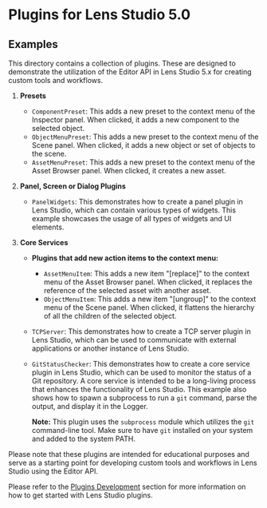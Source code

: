 Plugins for Lens Studio 5.0
===================================

Examples
--------
This directory contains a collection of plugins. These are designed to demonstrate the utilization of the Editor API in Lens Studio 5.x for creating custom tools and workflows.

1. **Presets**
   - `ComponentPreset`: This adds a new preset to the context menu of the Inspector panel. When clicked, it adds a new component to the selected object.
   - `ObjectMenuPreset`: This adds a new preset to the context menu of the Scene panel. When clicked, it adds a new object or set of objects to the scene.
   - `AssetMenuPreset`: This adds a new preset to the context menu of the Asset Browser panel. When clicked, it creates a new asset.
  

1. **Panel, Screen or Dialog Plugins**
   - `PanelWidgets`: This demonstrates how to create a panel plugin in Lens Studio, which can contain various types of widgets. This example showcases the usage of all types of widgets and UI elements. 
  
2. **Core Services**
   - **Plugins that add new action items to the context menu:**
      - `AssetMenuItem`: This adds a new item "[replace]" to the context menu of the Asset Browser panel. When clicked, it replaces the reference of the selected asset with another asset.
      - `ObjectMenuItem`: This adds a new item "[ungroup]" to the context menu of the Scene panel. When clicked, it flattens the hierarchy of all the children of the selected object.
   - `TCPServer`: This demonstrates how to create a TCP server plugin in Lens Studio, which can be used to communicate with external applications or another instance of Lens Studio.
   - `GitStatusChecker`: This demonstrates how to create a core service plugin in Lens Studio, which can be used to monitor the status of a Git repository. A core service is intended to be a long-living process that enhances the functionality of Lens Studio. This example also shows how to spawn a subprocess to run a `git` command, parse the output, and display it in the Logger. 
   
      **Note:** This plugin uses the `subprocess` module which utilizes the `git` command-line tool. Make sure to have `git` installed on your system and added to the system PATH.





Please note that these plugins are intended for educational purposes and serve as a starting point for developing custom tools and workflows in Lens Studio using the Editor API.

Please refer to the [Plugins Development](https://docs.snap.com/lens-studio/5.0.0/extending-lens-studio/plugins-development/overview) section for more information on how to get started with Lens Studio plugins.